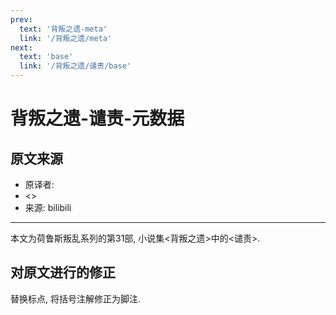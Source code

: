 ```yaml
---
prev:
  text: '背叛之遗-meta'
  link: '/背叛之遗/meta'
next:
  text: 'base'
  link: '/背叛之遗/谴责/base'
---
```


# 背叛之遗-谴责-元数据

## 原文来源

+ 原译者:
+ <>
+ 来源: bilibili

--------

本文为荷鲁斯叛乱系列的第31部, 小说集<背叛之遗>中的<谴责>.

## 对原文进行的修正

替换标点, 将括号注解修正为脚注.
